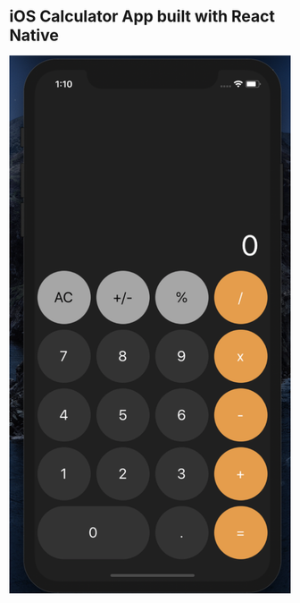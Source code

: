 # iOS Calculator App built with React Native

![Alt text](/assets/screenshot.png?raw=true "Screenshot")
